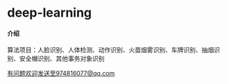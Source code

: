 # deep-learning

#### 介绍
算法项目：人脸识别、人体检测、动作识别、火苗烟雾识别、车牌识别、抽烟识别、安全帽识别、其他事务对象识别

有问题欢迎发送至974816077@qq.com